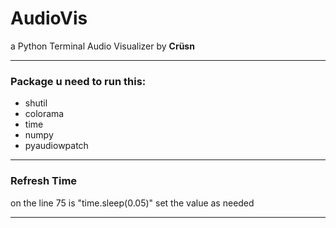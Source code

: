 # AudioVis
a Python Terminal Audio Visualizer by **Crüsn**

___

### Package u need to run this:
- shutil
- colorama
- time
- numpy
- pyaudiowpatch

---
### Refresh Time

on the line 75 is "time.sleep(0.05)" set the value as needed

---
